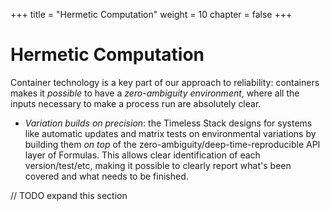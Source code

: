 +++
title = "Hermetic Computation"
weight = 10
chapter = false
+++

Hermetic Computation
====================

Container technology is a key part of our approach to reliability:
containers makes it *possible* to have a *zero-ambiguity environment*,
where all the inputs necessary to make a process run are absolutely clear.

- *Variation builds on precision*: the Timeless Stack designs for systems like automatic
  updates and matrix tests on environmental variations by building them *on top*
  of the zero-ambiguity/deep-time-reproducible API layer of Formulas.
  This allows clear identification of each version/test/etc, making it possible to
  clearly report what's been covered and what needs to be finished.

// TODO expand this section
